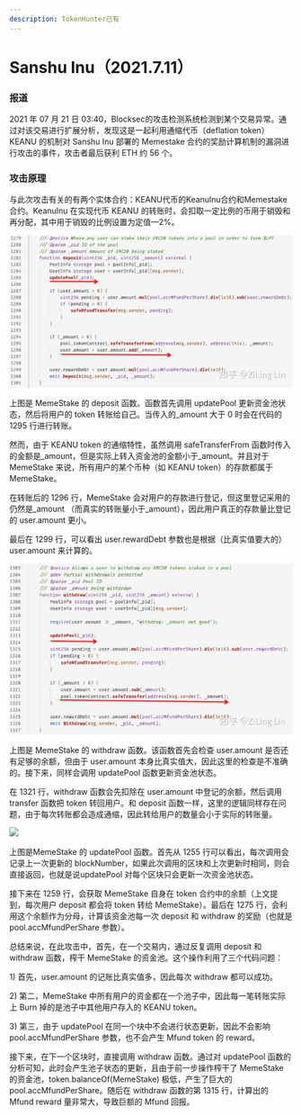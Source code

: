 ```yaml
---
description: TokenHunter已有
---
```


# Sanshu Inu（2021.7.11）

### 报道

2021 年 07 月 21 日 03:40，Blocksec的攻击检测系统检测到某个交易异常。通过对该交易进行扩展分析，发现这是一起利用通缩代币（deflation token） KEANU 的机制对 Sanshu Inu 部署的 Memestake 合约的奖励计算机制的漏洞进行攻击的事件，攻击者最后获利 ETH 约 56 个。

### 攻击原理

与此次攻击有关的有两个实体合约：KEANU代币的Keanulnu合约和Memestake合约。KeanuInu 在实现代币 KEANU 的转账时，会扣取一定比例的币用于销毁和再分配，其中用于销毁的比例设置为定值—2%。

![](../.gitbook/assets/wps14.png)

上图是 MemeStake 的 deposit 函数。函数首先调用 updatePool 更新资金池状态，然后将用户的 token 转账给自己。当传入的\_amount 大于 0 时会在代码的 1295 行进行转账。

然而，由于 KEANU token 的通缩特性，虽然调用 safeTransferFrom 函数时传入的金额是\_amount，但是实际上转入资金池的金额小于\_amount。并且对于 MemeStake 来说，所有用户的某个币种（如 KEANU token）的存款都属于 MemeStake。

在转账后的 1296 行，MemeStake 会对用户的存款进行登记，但这里登记采用的仍然是\_amount （而真实的转账量小于\_amount），因此用户真正的存款量比登记的 user.amount 更小。

最后在 1299 行，可以看出 user.rewardDebt 参数也是根据（比真实值要大的） user.amount 来计算的。

![](../.gitbook/assets/wps16.png)

上图是 MemeStake 的 withdraw 函数。该函数首先会检查 user.amount 是否还有足够的余额，但由于 user.amount 本身比真实值大，因此这里的检查是不准确的。接下来，同样会调用 updatePool 函数更新资金池状态。

在 1321 行，withdraw 函数会先扣除在 user.amount 中登记的余额，然后调用 transfer 函数把 token 转回用户。和 deposit 函数一样，这里的逻辑同样存在问题，由于每次转账都会造成通缩，因此转给用户的数量会小于实际的转账量。

![](https://github.com/hk-lin/Attack-Summary/blob/main/blocksec/.gitbook/assets/wps17.png)

上图是MemeStake 的 updatePool 函数。首先从 1255 行可以看出，每次调用会记录上一次更新的 blockNumber，如果此次调用的区块和上次更新时相同，则会直接返回，也就是说updatePool 对每个区块只会更新一次资金池状态。

接下来在 1259 行，会获取 MemeStake 自身在 token 合约中的余额（上文提到，每次用户 deposit 都会将 token 转给 MemeStake）。最后在 1275 行，会利用这个余额作为分母，计算该资金池每一次 deposit 和 withdraw 的奖励（也就是 pool.accMfundPerShare 参数）。

总结来说，在此攻击中，首先，在一个交易内，通过反复调用 deposit 和 withdraw 函数，榨干 MemeStake 的资金池。这个操作利用了三个代码问题：

1\) 首先，user.amount 的记账比真实值多，因此每次 withdraw 都可以成功。

2\) 第二，MemeStake 中所有用户的资金都在一个池子中，因此每一笔转账实际上 Burn 掉的是池子中其他用户存入的 KEANU token。

3\) 第三，由于 updatePool 在同一个块中不会进行状态更新，因此不会影响 pool.accMfundPerShare 参数，也不会产生 Mfund token 的 reward。

接下来，在下一个区块时，直接调用 withdraw 函数。通过对 updatePool 函数的分析可知，此时会产生池子状态的更新，且由于前一步操作榨干了 MemeStake 的资金池，token.balanceOf(MemeStake) 极低，产生了巨大的 pool.accMfundPerShare。随后在 withdraw 函数的第 1315 行，计算出的 Mfund reward 量非常大，导致巨额的 Mfund 回报。
